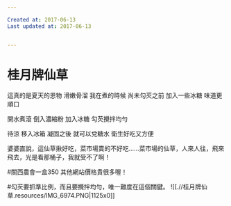 ```yaml
---

Created at: 2017-06-13
Last updated at: 2017-06-13


---
```


# 桂月牌仙草


這真的是夏天的恩物
滑嫩骨溜
我在煮的時候
尚未勾芡之前
加入一些冰糖
味道更順口

開水煮滾
倒入濃縮粉
加入冰糖
勾芡攪拌均勻

待涼
移入冰箱
凝固之後
就可以兌糖水
衛生好吃又方便

婆婆直說，這仙草揪好吃，菜市場賣的不好吃……菜市場的仙草，人來人往，飛來飛去，光是看那桶子，我就受不了啊！

#關西農會一盒350
其他網站價格貴很多喔！

#勾芡要抓準比例，而且要攪拌均勻，唯一難度在這個關鍵。
![[.//桂月牌仙草.resources/IMG_6974.PNG\|1125x0]]

